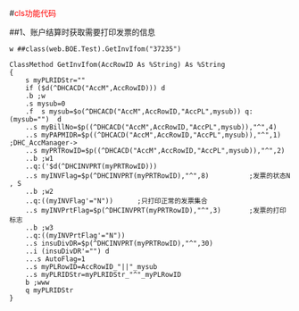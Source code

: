 #<font color=red>cls功能代码</font>

##1、账户结算时获取需要打印发票的信息

	w ##class(web.BOE.Test).GetInvIfom("37235")

	ClassMethod GetInvIfom(AccRowID As %String) As %String
	{
		s myPLRIDStr=""
		if ($d(^DHCACD("AccM",AccRowID))) d
		.b ;w
		.s mysub=0
		.f  s mysub=$o(^DHCACD("AccM",AccRowID,"AccPL",mysub)) q:(mysub="")  d
		..s myBillNo=$p((^DHCACD("AccM",AccRowID,"AccPL",mysub)),"^",4)
		..s myPAPMIDR=$p((^DHCACD("AccM",AccRowID,"AccPL",mysub)),"^",1)	;DHC_AccManager->
		..s myPRTRowID=$p((^DHCACD("AccM",AccRowID,"AccPL",mysub)),"^",2)
		..b ;w1
		..q:('$d(^DHCINVPRT(myPRTRowID)))
		..s myINVFlag=$p(^DHCINVPRT(myPRTRowID),"^",8)		    ;发票的状态N , S 
		..b ;w2
		..q:((myINVFlag'="N"))		;只打印正常的发票集合
		..s myINVPrtFlag=$p(^DHCINVPRT(myPRTRowID),"^",3)		;发票的打印标志
		..b ;w3
		..q:((myINVPrtFlag'="N"))
		..s insuDivDR=$p(^DHCINVPRT(myPRTRowID),"^",30)
		..i (insuDivDR'="") d
		...s AutoFlag=1
		..s myPLRowID=AccRowID_"||"_mysub
		..s myPLRIDStr=myPLRIDStr_"^"_myPLRowID
		b ;www
		q myPLRIDStr
	}